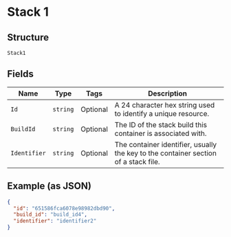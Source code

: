 
# Stack 1

## Structure

`Stack1`

## Fields

| Name | Type | Tags | Description |
|  --- | --- | --- | --- |
| `Id` | `string` | Optional | A 24 character hex string used to identify a unique resource. |
| `BuildId` | `string` | Optional | The ID of the stack build this container is associated with. |
| `Identifier` | `string` | Optional | The container identifier, usually the key to the container section of a stack file. |

## Example (as JSON)

```json
{
  "id": "651586fca6078e98982dbd90",
  "build_id": "build_id4",
  "identifier": "identifier2"
}
```

